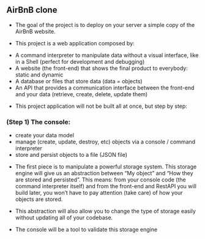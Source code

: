## AirBnB clone

- The goal of the project is to deploy on your server a simple copy of the AirBnB website.

- This project is a web application composed by:


* A command interpreter to manipulate data without a visual interface, like in a Shell (perfect for development and debugging)
* A website (the front-end) that shows the final product to everybody: static and dynamic
* A database or files that store data (data = objects)
* An API that provides a communication interface between the front-end and your data (retrieve, create, delete, update them)



- This project application will not be built all at once, but step by step:


### (Step 1) The console:

* create your data model
* manage (create, update, destroy, etc) objects via a console / command interpreter
* store and persist objects to a file (JSON file)


- The first piece is to manipulate a powerful storage system. This storage engine will give us an abstraction between “My object” and “How they are stored and persisted”. This means: from your console code (the command interpreter itself) and from the front-end and RestAPI you will build later, you won’t have to pay attention (take care) of how your objects are stored.


- This abstraction will also allow you to change the type of storage easily without updating all of your codebase.


- The console will be a tool to validate this storage engine


